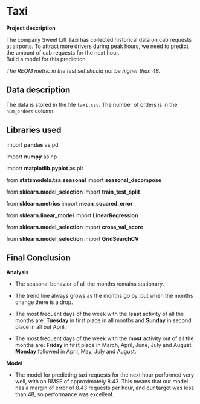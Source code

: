 # Taxi


**Project description**

The company Sweet Lift Taxi has collected historical data on cab requests at airports. To attract more drivers during peak hours, we need to predict the amount of cab requests for the next hour. 	
Build a model for this prediction.

_The REQM metric in the test set should not be higher than 48._

## Data description

The data is stored in the file `taxi.csv`. The number of orders is in the `num_orders` column.

## Libraries used
import **pandas** as pd

import **numpy** as np

import **matplotlib.pyplot** as plt

from **statsmodels.tsa.seasonal** import **seasonal_decompose**

from **sklearn.model_selection** import **train_test_split**

from **sklearn.metrics** import **mean_squared_error**

from **sklearn.linear_model** import **LinearRegression**

from **sklearn.model_selection** import **cross_val_score**

from **sklearn.model_selection** import **GridSearchCV**

## Final Conclusion

**Analysis**
* The seasonal behavior of all the months remains stationary.


* The trend line always grows as the months go by, but when the months change there is a drop.


* The most frequent days of the week with the **least** activity of all the months are: **Tuesday** in first place in all months and **Sunday** in second place in all but April.


* The most frequent days of the week with the **most** activity out of all the months are: **Friday** in first place in March, April, June, July and August. **Monday** followed in April, May, July and August.

**Model**
* The model for predicting taxi requests for the next hour performed very well, with an RMSE of approximately 8.43. This means that our model has a margin of error of 8.43 requests per hour, and our target was less than 48, so performance was excellent.

